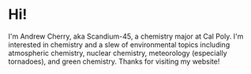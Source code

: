 # Hi!
I'm Andrew Cherry, aka Scandium-45, a chemistry major at Cal Poly. I'm interested in chemistry and a slew of environmental topics including atmospheric chemistry, nuclear chemistry, meteorology (especially tornadoes), and green chemistry. Thanks for visiting my website!
